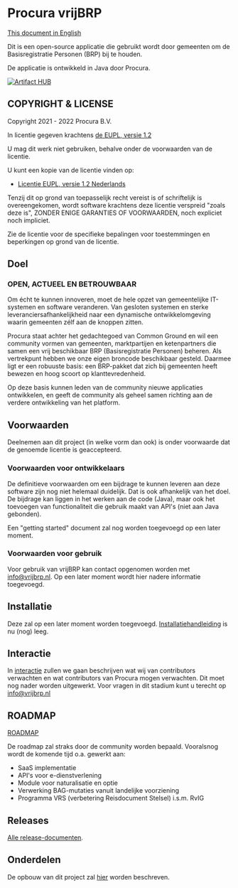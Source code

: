 # Procura vrijBRP

[This document in English](English/README.md)

Dit is een open-source applicatie die gebruikt wordt door gemeenten om
de Basisregistratie Personen (BRP) bij te houden.

De applicatie is ontwikkeld in Java door Procura.

[![Artifact HUB](https://img.shields.io/endpoint?url=https://artifacthub.io/badge/repository/vrijbrp)](https://artifacthub.io/packages/search?repo=vrijbrp)

## COPYRIGHT & LICENSE

Copyright 2021 - 2022 Procura B.V.

In licentie gegeven krachtens [de EUPL, versie 1.2](LICENSE.md)

U mag dit werk niet gebruiken, behalve onder de voorwaarden van de
licentie.

U kunt een kopie van de licentie vinden op:
 - [Licentie EUPL, versie 1.2 Nederlands](https://joinup.ec.europa.eu/sites/default/files/custom-page/attachment/eupl_v1.2_nl.pdf)

Tenzij dit op grond van toepasselijk recht vereist is of schriftelijk
is overeengekomen, wordt software krachtens deze licentie verspreid
"zoals deze is", ZONDER ENIGE GARANTIES OF VOORWAARDEN, noch expliciet
noch impliciet.

Zie de licentie voor de specifieke bepalingen voor toestemmingen en
beperkingen op grond van de licentie.

## Doel

### OPEN, ACTUEEL EN BETROUWBAAR

Om écht te kunnen innoveren, moet de hele opzet van gemeentelijke
IT-systemen en software veranderen. Van gesloten systemen en sterke
leveranciersafhankelijkheid naar een dynamische ontwikkelomgeving
waarin gemeenten zélf aan de knoppen zitten.

Procura staat achter het gedachtegoed van Common Ground en wil een
community vormen van gemeenten, marktpartijen en ketenpartners die
samen een vrij beschikbaar BRP (Basisregistratie Personen) beheren.
Als vertrekpunt hebben we onze eigen broncode beschikbaar gesteld.
Daarmee ligt er een robuuste basis: een BRP-pakket dat zich bij
gemeenten heeft bewezen en hoog scoort op klanttevredenheid.

Op deze basis kunnen leden van de community nieuwe applicaties
ontwikkelen, en geeft de community als geheel samen richting aan de
verdere ontwikkeling van het platform.

## Voorwaarden

Deelnemen aan dit project (in welke vorm dan ook) is onder voorwaarde
dat de genoemde licentie is geaccepteerd.

### Voorwaarden voor ontwikkelaars

De definitieve voorwaarden om een bijdrage te kunnen leveren aan deze
software zijn nog niet helemaal duidelijk. Dat is ook afhankelijk van
het doel.  De bijdrage kan liggen in het werken aan de code (Java),
maar ook het toevoegen van functionaliteit die gebruik maakt van API's
(niet aan Java gebonden).

Een "getting started" document zal nog worden toegevoegd op een later
moment.

### Voorwaarden voor gebruik

Voor gebruik van vrijBRP kan contact opgenomen worden met info@vrijbrp.nl.
Op een later moment wordt hier nadere informatie toegevoegd.

## Installatie

Deze zal op een later moment worden toegevoegd.
[Installatiehandleiding](INSTALL.md) is nu (nog) leeg.

## Interactie

In [interactie](INTERACTION.md) zullen we gaan beschrijven wat wij van
contributors verwachten en wat contributors van Procura mogen verwachten.
Dit moet nog nader worden uitgewerkt. Voor vragen in dit stadium kunt u
terecht op info@vrijbrp.nl

## ROADMAP

[ROADMAP](ROADMAP.md)

De roadmap zal straks door de community worden bepaald. Vooralsnog wordt
de komende tijd o.a. gewerkt aan:

- SaaS implementatie
- API's voor e-dienstverlening
- Module voor naturalisatie en optie
- Verwerking BAG-mutaties vanuit landelijke voorziening
- Programma VRS (verbetering Reisdocument Stelsel) i.s.m. RvIG

## Releases

[Alle release-documenten](Release/Releases.md).

## Onderdelen

De opbouw van dit project zal [hier](PROJECT.md) worden beschreven.

